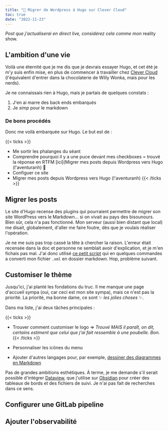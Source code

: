 ```yaml
---
title: "📌 Migrer de Wordpress à Hugo sur Clever Cloud"
toc: true
date: "2022-11-23"
---
```


_Post que j'actualiserai en direct live, considérez cela comme mon_ reality show.

## L'ambition d'une vie

Voilà une éternité que je me dis que je devrais essayer Hugo, et cet été je m'y suis enfin mise, en plus de commencer à travailler chez [Clever Cloud](https://clever-cloud.com) (l'équivalent d'entrer dans la chocolaterie de Willy Wonka, mais pour les nerds). 

Je ne connaissais rien à Hugo, mais je partais de quelques constats :

1. J'en ai marre des back ends embarqués
2. Je _simp_ pour le markdown

### De bons procédés

Donc me voilà embarquée sur Hugo. Le but est de :

{{< ticks >}}

* Me sortir les phalanges du séant
* Comprendre pourquoi il y a une puce devant mes checkboxes = trouvé la réponse en RTFM [ici](Migrer mes posts depuis Wordpress vers Hugo (l'aventuranh) 🥲
* Configuer ce site
* Migrer mes posts depuis Wordpress vers Hugo (l'aventuranh)
{{< /ticks >}}

## Migrer les posts

Le site d'Hugo recense des plugins qui pourraient permettre de migrer son site WordPress vers le Markdown... si on vivait au pays des bisounours. BIen sûr, cela n'a pas fonctionné. Mon serveur (aussi bien distant que local) me disait, globalement, d'aller me faire foutre, dès que je voulais réaliser l'opération.

Je ne me suis pas trop cassé la tête à chercher la raison. L'erreur était recensée dans la doc et personne ne semblait avoir d'explication, et je m'en fichais pas mal. J'ai donc utilisé [ce petit script](https://github.com/lonekorean/wordpress-export-to-markdown) qui en quelques commandes a converti mon fichier `.xml` en dossier markdown. Hop, problème suivant.

## Customiser le thème

Jusqu'ici, j'ai planté les fondations du truc. Il me manque une page d'accueil sympa (oui, car ceci est mon site sympa), mais ce n'est pas la priorité. La priorité, ma bonne dame, ce sont :sparkles: _les jolies choses_ :sparkles:.

Dans ma liste, j'ai deux tâches principales :

{{< ticks >}}

* Trouver comment customiser le logo => _Trouvé MAIS il paraît, on dit, certains estiment que celui que j'ai fait ressemble à une poubelle. Bon._
{{< /ticks >}}

* Personnaliser les icônes du menu
* Ajouter d'autres langages pour, par exemple, [dessiner des diagrammes en Markdown](https://support.typora.io/Draw-Diagrams-With-Markdown/)

Pas de grandes ambitions esthétiques. À terme, je me demande s'il serait possible d'intégrer [Dataview](https://blacksmithgu.github.io/obsidian-dataview/), que j'utilise sur [Obsidian](https://obsidian.md) pour créer des tableaux de bords et des fichiers de suivi. Je n'ai pas fait de recherches dans ce sens. 

## Configurer une GitLab pipeline

## Ajouter l'observabilité

